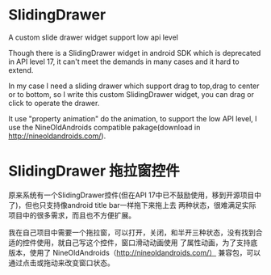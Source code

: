 SlidingDrawer
=============

A custom slide drawer widget support low api level 

Though there is a SlidingDrawer widget in android SDK which is  deprecated in API level 17, it can't meet the demands in 
many cases and it hard to extend.  

In my case I need a sliding drawer which support drag to top,drag to center or to bottom, so I write this custom 
SlidingDrawer widget, you can drag or click to operate the drawer.

It use "property animation"  do the animation, to support the low API level, I use the NineOldAndroids compatible 
pakage(download in http://nineoldandroids.com/).



SlidingDrawer 拖拉窗控件
========================

原来系统有一个SlidingDrawer控件(但在API 17中已不鼓励使用，移到开源项目中了)，但也只支持像android title bar一样拖下来拖上去
两种状态，很难满足实际项目中的很多需求，而且也不方便扩展。

我在自己项目中需要一个拖拉窗，可以打开，关闭，和半开三种状态，没有找到合适的控件使用，就自己写这个控件，窗口滑动动画使用
了属性动画，为了支持底版本，使用了 NineOldAndroids（http://nineoldandroids.com/） 兼容包，可以通过点击或拖动来改变窗口状态。

